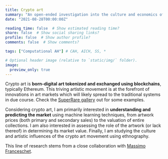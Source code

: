 ```yaml
---
title: Crypto art
summary: "An open-ended investigation into the culture and economics of crypto art: born-digital art tokenized and exchanged on blockchains."
date: "2021-08-28T00:00:00Z"

reading_time: false  # Show estimated reading time?
share: false  # Show social sharing links?
profile: false  # Show author profile?
comments: false  # Show comments?

tags: ["Computational AH"] # CAH, AICH, SS, *

# Optional header image (relative to `static/img/` folder).
image:
  preview_only: true
---
```


Crypto art is **born-digital art tokenized and exchanged using blockchains**, typically Ethereum. This triving artistic movement is at the forefront of innovations in art markets which will likely spread to the traditional systems in due course. Check the [SuperRare gallery](https://superrare.co) out for some examples.

Considering crypto art, I am primarily interested in **understanding and predicting the market** using machine learning techniques, from artwork prices (both primary and secondary sales) to the valuation of entire collections. I am also interested in assessing the role of the artwork (or lack thereof) in determining its market value. Finally, I am studying the culture and artistic influences of the crypto art movement using ethnography.

This line of research stems from a close collaboration with [Massimo Franceschet](http://hex6c.art).